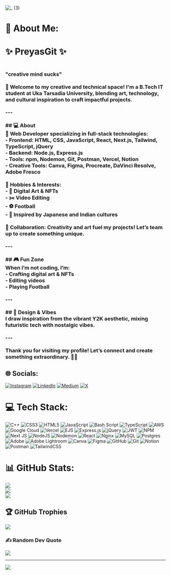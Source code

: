 ![_ (3)](https://github.com/user-attachments/assets/69e5cf58-9954-4a36-8b75-c4af94da1457)
# 💫 About Me:
# ✨ PreyasGit ✨  <h3><br>**"creative mind sucks"**<br><br>🎨 Welcome to my creative and technical space! I'm a **B.Tech IT student** at **Uka Tarsadia University**, blending art, technology, and cultural inspiration to craft impactful projects.<br><br>---<br><br>## 💻 About  <br>🚀 **Web Developer** specializing in **full-stack technologies**:  <br>- **Frontend**: HTML, CSS, JavaScript, React, Next.js, Tailwind, TypeScript, jQuery  <br>- **Backend**: Node.js, Express.js  <br>- **Tools**: npm, Nodemon, Git, Postman, Vercel, Notion  <br>- **Creative Tools**: Canva, Figma, Procreate, DaVinci Resolve, Adobe Fresco  <br><br>🌟 **Hobbies & Interests**:  <br>- 🎨 Digital Art & NFTs  <br>- ✂️ Video Editing  <br>- ⚽ Football  <br>- 🌸 Inspired by **Japanese and Indian cultures**  <br><br>🤝 **Collaboration**: Creativity and art fuel my projects! Let’s team up to create something unique.<br><br>---<br><br>## 🎮 Fun Zone  <br>When I’m not coding, I’m:  <br>- Crafting digital art & NFTs  <br>- Editing videos  <br>- Playing **Football**  <br><br>---<br><br>## 🌌 Design & Vibes  <br>I draw inspiration from the vibrant **Y2K aesthetic**, mixing futuristic tech with nostalgic vibes.<br><br>---<br><br>Thank you for visiting my profile! Let’s connect and create something extraordinary. 🚀✨</h3>


## 🌐 Socials:
[![Instagram](https://img.shields.io/badge/Instagram-%23E4405F.svg?logo=Instagram&logoColor=white)](https://instagram.com/the.rebel.jedi) [![LinkedIn](https://img.shields.io/badge/LinkedIn-%230077B5.svg?logo=linkedin&logoColor=white)](https://linkedin.com/in/Preyas_Mistry) [![Medium](https://img.shields.io/badge/Medium-12100E?logo=medium&logoColor=white)](https://medium.com/@preyasrajeshmistry) [![X](https://img.shields.io/badge/X-black.svg?logo=X&logoColor=white)](https://x.com/preyasmistry3) 

# 💻 Tech Stack:
![C++](https://img.shields.io/badge/c++-%2300599C.svg?style=for-the-badge&logo=c%2B%2B&logoColor=white) ![CSS3](https://img.shields.io/badge/css3-%231572B6.svg?style=for-the-badge&logo=css3&logoColor=white) ![HTML5](https://img.shields.io/badge/html5-%23E34F26.svg?style=for-the-badge&logo=html5&logoColor=white) ![JavaScript](https://img.shields.io/badge/javascript-%23323330.svg?style=for-the-badge&logo=javascript&logoColor=%23F7DF1E) ![Bash Script](https://img.shields.io/badge/bash_script-%23121011.svg?style=for-the-badge&logo=gnu-bash&logoColor=white) ![TypeScript](https://img.shields.io/badge/typescript-%23007ACC.svg?style=for-the-badge&logo=typescript&logoColor=white) ![AWS](https://img.shields.io/badge/AWS-%23FF9900.svg?style=for-the-badge&logo=amazon-aws&logoColor=white) ![Google Cloud](https://img.shields.io/badge/GoogleCloud-%234285F4.svg?style=for-the-badge&logo=google-cloud&logoColor=white) ![Vercel](https://img.shields.io/badge/vercel-%23000000.svg?style=for-the-badge&logo=vercel&logoColor=white) ![EJS](https://img.shields.io/badge/ejs-%23B4CA65.svg?style=for-the-badge&logo=ejs&logoColor=black) ![Express.js](https://img.shields.io/badge/express.js-%23404d59.svg?style=for-the-badge&logo=express&logoColor=%2361DAFB) ![jQuery](https://img.shields.io/badge/jquery-%230769AD.svg?style=for-the-badge&logo=jquery&logoColor=white) ![JWT](https://img.shields.io/badge/JWT-black?style=for-the-badge&logo=JSON%20web%20tokens) ![NPM](https://img.shields.io/badge/NPM-%23CB3837.svg?style=for-the-badge&logo=npm&logoColor=white) ![Next JS](https://img.shields.io/badge/Next-black?style=for-the-badge&logo=next.js&logoColor=white) ![NodeJS](https://img.shields.io/badge/node.js-6DA55F?style=for-the-badge&logo=node.js&logoColor=white) ![Nodemon](https://img.shields.io/badge/NODEMON-%23323330.svg?style=for-the-badge&logo=nodemon&logoColor=%BBDEAD) ![React](https://img.shields.io/badge/react-%2320232a.svg?style=for-the-badge&logo=react&logoColor=%2361DAFB) ![Nginx](https://img.shields.io/badge/nginx-%23009639.svg?style=for-the-badge&logo=nginx&logoColor=white) ![MySQL](https://img.shields.io/badge/mysql-4479A1.svg?style=for-the-badge&logo=mysql&logoColor=white) ![Postgres](https://img.shields.io/badge/postgres-%23316192.svg?style=for-the-badge&logo=postgresql&logoColor=white) ![Adobe](https://img.shields.io/badge/adobe-%23FF0000.svg?style=for-the-badge&logo=adobe&logoColor=white) ![Adobe Lightroom](https://img.shields.io/badge/Adobe%20Lightroom-31A8FF.svg?style=for-the-badge&logo=Adobe%20Lightroom&logoColor=white) ![Canva](https://img.shields.io/badge/Canva-%2300C4CC.svg?style=for-the-badge&logo=Canva&logoColor=white) ![Figma](https://img.shields.io/badge/figma-%23F24E1E.svg?style=for-the-badge&logo=figma&logoColor=white) ![GitHub](https://img.shields.io/badge/github-%23121011.svg?style=for-the-badge&logo=github&logoColor=white) ![Git](https://img.shields.io/badge/git-%23F05033.svg?style=for-the-badge&logo=git&logoColor=white) ![Notion](https://img.shields.io/badge/Notion-%23000000.svg?style=for-the-badge&logo=notion&logoColor=white) ![Postman](https://img.shields.io/badge/Postman-FF6C37?style=for-the-badge&logo=postman&logoColor=white) ![TailwindCSS](https://img.shields.io/badge/tailwindcss-%2338B2AC.svg?style=for-the-badge&logo=tailwind-css&logoColor=white)
# 📊 GitHub Stats:
![](https://github-readme-stats.vercel.app/api?username=PreyasGit&theme=dark&hide_border=false&include_all_commits=false&count_private=false)<br/>
![](https://github-readme-streak-stats.herokuapp.com/?user=PreyasGit&theme=dark&hide_border=false)<br/>
![](https://github-readme-stats.vercel.app/api/top-langs/?username=PreyasGit&theme=dark&hide_border=false&include_all_commits=false&count_private=false&layout=compact)

## 🏆 GitHub Trophies
![](https://github-profile-trophy.vercel.app/?username=PreyasGit&theme=radical&no-frame=false&no-bg=true&margin-w=4)

### ✍️ Random Dev Quote
![](https://quotes-github-readme.vercel.app/api?type=horizontal&theme=tokyonight)

---
[![](https://visitcount.itsvg.in/api?id=PreyasGit&icon=6&color=0)](https://visitcount.itsvg.in)

<!-- Proudly created with GPRM ( https://gprm.itsvg.in ) -->
